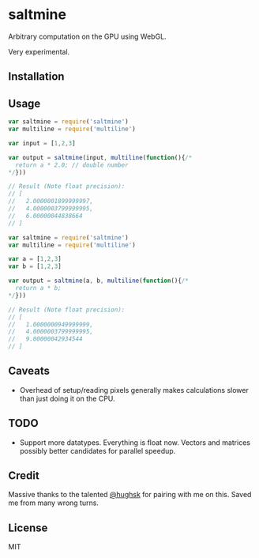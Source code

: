 # saltmine

Arbitrary computation on the GPU using WebGL.

Very experimental.

## Installation

## Usage

```js
var saltmine = require('saltmine')
var multiline = require('multiline')

var input = [1,2,3]

var output = saltmine(input, multiline(function(){/*
  return a * 2.0; // double number
*/}))

// Result (Note float precision):
// [
//   2.0000001899999997,
//   4.0000003799999995,
//   6.00000044838664
// ]
```

```js
var saltmine = require('saltmine')
var multiline = require('multiline')

var a = [1,2,3]
var b = [1,2,3]

var output = saltmine(a, b, multiline(function(){/*
  return a * b;
*/}))

// Result (Note float precision):
// [
//   1.0000000949999999,
//   4.0000003799999995,
//   9.00000042934544
// ]
```

## Caveats

* Overhead of setup/reading pixels generally makes calculations slower than just doing it on the CPU.

## TODO

* Support more datatypes. Everything is float now. Vectors and matrices possibly better candidates for parallel speedup.

## Credit

Massive thanks to the talented [@hughsk](https://github.com/hughsk) for pairing with me
on this. Saved me from many wrong turns.

## License

MIT
